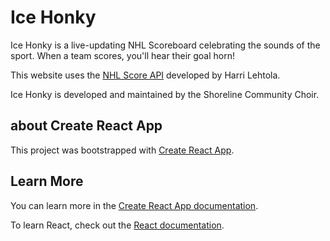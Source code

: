 # Ice Honky

Ice Honky is a live-updating NHL Scoreboard celebrating the sounds of the sport. When a team scores, you'll hear their goal horn!

This website uses the [NHL Score API](https://github.com/peruukki/nhl-score-api) developed by Harri Lehtola. 

Ice Honky is developed and maintained by the Shoreline Community Choir.

## about Create React App

This project was bootstrapped with [Create React App](https://github.com/facebook/create-react-app).

## Learn More

You can learn more in the [Create React App documentation](https://facebook.github.io/create-react-app/docs/getting-started).

To learn React, check out the [React documentation](https://reactjs.org/).

